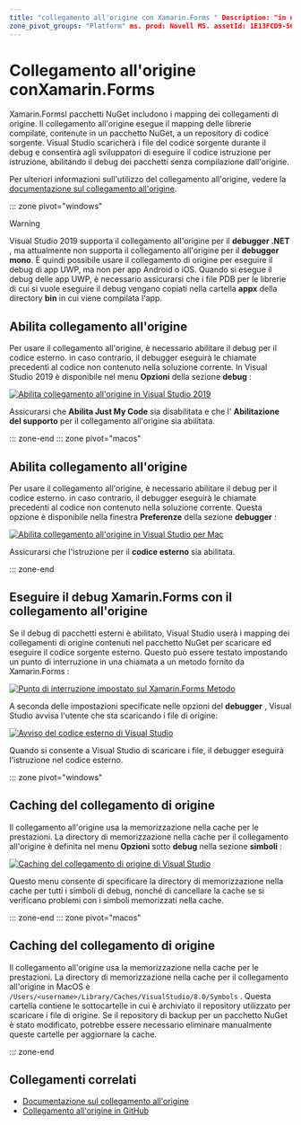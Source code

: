 ```yaml
---
title: "collegamento all'origine con Xamarin.Forms " Description: "in questo articolo viene illustrato come utilizzare il collegamento di origine per eseguire il debug in Xamarin.Forms ".
zone_pivot_groups: "Platform" ms. prod: Novell MS. assetId: 1E13FCD9-5607-46E8-80E4-87A58B389BEB ms. Technology: Novell-Forms Author: profexorgeek ms. Author: jusjohns ms. Date: 09/26/2019 no-loc: [ Xamarin.Forms , Xamarin.Essentials ]
---
```


# <a name="source-link-with-xamarinforms"></a>Collegamento all'origine conXamarin.Forms

Xamarin.FormsI pacchetti NuGet includono i mapping dei collegamenti di origine. Il collegamento all'origine esegue il mapping delle librerie compilate, contenute in un pacchetto NuGet, a un repository di codice sorgente. Visual Studio scaricherà i file del codice sorgente durante il debug e consentirà agli sviluppatori di eseguire il codice istruzione per istruzione, abilitando il debug dei pacchetti senza compilazione dall'origine.

Per ulteriori informazioni sull'utilizzo del collegamento all'origine, vedere la [documentazione sul collegamento all'origine](/dotnet/standard/library-guidance/sourcelink).

::: zone pivot="windows"

> [!WARNING]
> Visual Studio 2019 supporta il collegamento all'origine per il **debugger .NET** , ma attualmente non supporta il collegamento all'origine per il **debugger mono**. È quindi possibile usare il collegamento di origine per eseguire il debug di app UWP, ma non per app Android o iOS. Quando si esegue il debug delle app UWP, è necessario assicurarsi che i file PDB per le librerie di cui si vuole eseguire il debug vengano copiati nella cartella **appx** della directory **bin** in cui viene compilata l'app.

## <a name="enable-source-link"></a>Abilita collegamento all'origine

Per usare il collegamento all'origine, è necessario abilitare il debug per il codice esterno. in caso contrario, il debugger eseguirà le chiamate precedenti al codice non contenuto nella soluzione corrente. In Visual Studio 2019 è disponibile nel menu **Opzioni** della sezione **debug** :

[![Abilita collegamento all'origine in Visual Studio 2019](sourcelink-images/sourcelink-enable-pc-cropped.png)](sourcelink-images/sourcelink-enable-pc.png#lightbox)

Assicurarsi che **Abilita Just My Code** sia disabilitata e che l' **Abilitazione del supporto** per il collegamento all'origine sia abilitata.

::: zone-end
::: zone pivot="macos"

## <a name="enable-source-link"></a>Abilita collegamento all'origine

Per usare il collegamento all'origine, è necessario abilitare il debug per il codice esterno. in caso contrario, il debugger eseguirà le chiamate precedenti al codice non contenuto nella soluzione corrente. Questa opzione è disponibile nella finestra **Preferenze** della sezione **debugger** :

[![Abilita collegamento all'origine in Visual Studio per Mac](sourcelink-images/sourcelink-enable-mac-cropped.png)](sourcelink-images/sourcelink-enable-mac.png#lightbox)

Assicurarsi che l'istruzione per il **codice esterno** sia abilitata.

::: zone-end

## <a name="debug-xamarinforms-using-source-link"></a>Eseguire il debug Xamarin.Forms con il collegamento all'origine

Se il debug di pacchetti esterni è abilitato, Visual Studio userà i mapping dei collegamenti di origine contenuti nel pacchetto NuGet per scaricare ed eseguire il codice sorgente esterno. Questo può essere testato impostando un punto di interruzione in una chiamata a un metodo fornito da Xamarin.Forms :

[![Punto di interruzione impostato sul Xamarin.Forms Metodo](sourcelink-images/breakpoint-cropped.png)](sourcelink-images/external-code-available.png#lightbox)

A seconda delle impostazioni specificate nelle opzioni del **debugger** , Visual Studio avvisa l'utente che sta scaricando i file di origine:

[![Avviso del codice esterno di Visual Studio](sourcelink-images/external-code-cropped.png)](sourcelink-images/external-code-available.png#lightbox)

Quando si consente a Visual Studio di scaricare i file, il debugger eseguirà l'istruzione nel codice esterno.

::: zone pivot="windows"

## <a name="source-link-caching"></a>Caching del collegamento di origine

Il collegamento all'origine usa la memorizzazione nella cache per le prestazioni. La directory di memorizzazione nella cache per il collegamento all'origine è definita nel menu **Opzioni** sotto **debug** nella sezione **simboli** :

[![Caching del collegamento di origine di Visual Studio](sourcelink-images/sourcelink-caching-pc-cropped.png)](sourcelink-images/sourcelink-caching-pc.png#lightbox)

Questo menu consente di specificare la directory di memorizzazione nella cache per tutti i simboli di debug, nonché di cancellare la cache se si verificano problemi con i simboli memorizzati nella cache.

::: zone-end
::: zone pivot="macos"

## <a name="source-link-caching"></a>Caching del collegamento di origine

Il collegamento all'origine usa la memorizzazione nella cache per le prestazioni. La directory di memorizzazione nella cache per il collegamento all'origine in MacOS è `/Users/<username>/Library/Caches/VisualStudio/8.0/Symbols` . Questa cartella contiene le sottocartelle in cui è archiviato il repository utilizzato per scaricare i file di origine. Se il repository di backup per un pacchetto NuGet è stato modificato, potrebbe essere necessario eliminare manualmente queste cartelle per aggiornare la cache.

::: zone-end

## <a name="related-links"></a>Collegamenti correlati

- [Documentazione sul collegamento all'origine](/dotnet/standard/library-guidance/sourcelink)
- [Collegamento all'origine in GitHub](https://github.com/dotnet/sourcelink)
